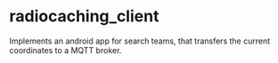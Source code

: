 # radiocaching_client
Implements an android app for search teams, that transfers the current coordinates to a MQTT broker.
